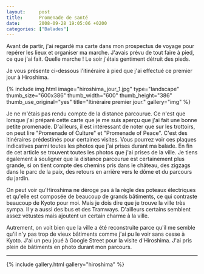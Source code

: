 ```yaml
---
layout:     post
title:      Promenade de santé
date:       2008-09-28 19:05:06 +0200
categories: ["Balades"]
---
```


Avant de partir, j'ai regardé ma carte dans mon prospectus de voyage pour repérer les lieux et organiser ma marche.
J'avais prévu de tout faire à pied, ce que j'ai fait. Quelle marche ! Le soir j'étais gentiment détruit des pieds.

<!--more-->

Je vous présente ci-dessous l'itinéraire à pied que j'ai effectué ce premier jour à Hiroshima.

<!-- /assets/images/posts/2008-09-28-promenade-de-sante/hiroshima_jour_1.jpg -->
{% include img.html
    image="hiroshima_jour_1.jpg"
    type="landscape"
    thumb_size="600x386"
    thumb_width="600"
    thumb_height="386"
    thumb_use_original="yes"
    title="Itinéraire premier jour."
    gallery="img"
%}

Je ne m'étais pas rendu compte de la distance parcourue. Ce n'est que lorsque j'ai préparé cette carte que je me
suis aperçu que j'ai fait une bonne petite promenade. D'ailleurs, il est intéressant de noter que sur les
trottoirs, on peut lire "Promenade of Culture" et "Promenade of Peace". C'est des itinéraires prédestinés pour
certaines visites. Vous pourrez voir ces plaques indicatives parmi toutes les photos que j'ai prises durant ma
balade. En fin de cet article se trouvent toutes les photos que j'ai prises de la ville. Je tiens également à
souligner que la distance parcourue est certainement plus grande, si on tient compte des chemins pris dans le
château, des zigzags dans le parc de la paix, des retours en arrière vers le dôme et du parcours du jardin.

On peut voir qu'Hiroshima ne déroge pas à la règle des poteaux électriques et qu'elle est composée de beaucoup de
grands bâtiments, ce qui contraste beaucoup de Kyoto pour moi. Mais je dois dire que je trouve la ville très sympa.
Il y a aussi des bus et des Tramways. D'ailleurs certains semblent assez vétustes mais ajoutent un certain charme à
la ville.

Autrement, on voit bien que la ville a été reconstruite parce qu'il me semble qu'il n'y pas trop de vieux bâtiments
comme j'ai pu le voir sans cesse à Kyoto. J'ai un peu joué à Google Street pour la visite d'Hiroshima. J'ai pris
plein de bâtiments en photo durant mon parcours.

-----

{% include gallery.html gallery="hiroshima" %}

